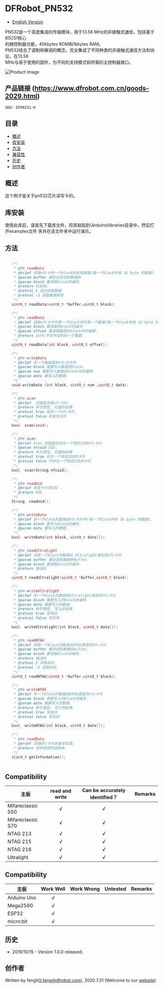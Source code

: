 ﻿# DFRobot_PN532
- [English Version](./README.md)

PN532是一个高度集成的传输模块，用于13.56 MHz的非接触式通信，包括基于80C51核心<br>
的微控制器功能，40kbytes ROM和1kbytes RAM。<br>
PN532结合了调制和解调的概念，完全集成了不同种类的非接触式通信方法和协议，在13.56<br>
 MHz与易于使用的固件，为不同的支持模式和所需的主控制器接口。<br>


![Product Image](./resources/images/DFR0231-H.png)


## 产品链接 (https://www.dfrobot.com.cn/goods-2029.html)
    SKU: DFR0231-H

## 目录

  * [概述](#概述)
  * [库安装](#库安装)
  * [方法](#方法)
  * [兼容性](#兼容性)
  * [历史](#历史)
  * [创作者](#创作者)
## 概述

这个例子是关于pn532芯片读写卡的。

## 库安装

使用此库前，请首先下载库文件，将其粘贴到\Arduino\libraries目录中，然后打开examples文件
夹并在该文件夹中运行演示。

## 方法

```C++	

   /*!
    * @fn readData
    * @brief 读取nfc卡中一个block的所有数据(每一个block中有 16 byte 的数据)
    * @param buffer 缓存已经读到数据的
    * @param block 要读取block的编号.
    * @return 状态码. 
    * @retval 1 成功读取数据
    * @retval -1 读取数据失败
    */   
   uint8_t readData(uint8_t *buffer,uint8_t block);

   /*!
    * @fn readData
    * @brief 读取nfc卡片中某一个block中的某一个数据(每一个block中有 16 byte 的数据)
    * @param block 要读取的block的编号
    * @param offset 要读取数据在block中的偏移. 
    * @return 从nfc卡片中读到的一个数据. 
    */  
   uint8_t readData(int block, uint8_t offset);

   /*!
    * @fn writeData
    * @brief 写一个数据道到nfc卡片中.
    * @param block 需要写入数据的block.
    * @param num 需要写入数据在block中的偏移. 
    * @param data 要写入的数据.
    */  
   void writeData (int block, uint8_t num ,uint8_t data);

   /*!
    * @fn scan
    * @brief  扫描是否有nfc卡片. 
    * @return 布尔类型, 扫描的结果
    * @retval true 发现一个nfc卡片.
    * @retval false 未发现卡片
    */ 
   bool  scan(void);

   /*!
    * @fn scan
    * @brief Scan 扫描是否存在一个特定id的nfc卡片
    * @param nfcuid UID.
    * @return 布尔类型, 扫描的结果
    * @retval true 存在一个特定UID的卡片
    * @retval false 不存在一个特定UID的卡片
    */   
   bool  scan(String nfcuid);

   /*!
    * @fn readUid
    * @brief 获取卡片的UID .
    * @return UID .
    */  
   String  readUid();

   /*!
    * @fn writeData
    * @brief 写一个block的数据到nfc卡片中(每一个block中有 16 byte 的数据).
    * @param block 要写入block的编号.
    * @param data 要写入的数据. 
    */  
   bool  writeData(int block, uint8_t data[]);

   /*!
    * @fn readUltralight
    * @brief 读取一个block的数据从 Ultralight类型的nfc卡片
    * @param buffer 缓存读到数据的buffer. 
    * @param block 要读取block的编号.
    * @return 错误码
    */
   uint8_t readUltralight(uint8_t *buffer,uint8_t block);

   /*!
    * @fn writeUltralight
    * @brief 写一个block的数据到Ultralight类型的nfc卡片
    * @param block 需要写入的block的编号.
    * @param data 需要写入的数据. 
    * @return 布尔类型, 写入的结果
    * @retval true 写成功
    * @retval false 写失败
    */
   bool  writeUltralight(int block, uint8_t data[]);

   /*!
    * @fn readNTAG
    * @brief 读取一个block的数据从NTAG类型的nfc卡片
    * @param buffer 缓存读到数据的buffer. 
    * @param block 要读取block的编号.
    * @return 错误码
    * @retval 1 读取成功
    * @retval -1 读取失败
    */
   uint8_t readNTAG(uint8_t *buffer,uint8_t block);

   /*!
    * @fn writeNTAG
    * @brief 写一个block的数据到NTAG类型的nfc卡片
    * @param block 需要写入的block的编号.
    * @param data 需要写入的数据. 
    * @return 布尔类型, 写入的结果
    * @retval true 写成功
    * @retval false 写失败
    */
   bool  writeNTAG(int block, uint8_t data[]);

   /*!
    * @fn readData
    * @brief 读取NFC卡片的基本信息. 
    * @return 保存信息的结构体.
    */
   sCard_t getInformation();
	 
```
## Compatibility
主板                | read and write   | Can be accurately identified？ | Remarks
------------------- | :--------------: | :----------------------------: |-----
Mifareclassic S50   |      √           |      √                         | 
Mifareclassic S70   |      √           |      √                         |                         
NTAG 213            |      √           |       √                         |        
NTAG 215            |      √           |       √                         |    
NTAG 216            |      √           |       √                         |          
Ultralight          |      √           |       √                         |           


## Compatibility

主板                | Work Well    | Work Wrong   | Untested    | Remarks
------------------ | :----------: | :----------: | :---------: | -----
Arduino Uno        |      √       |              |             | 
Mega2560        |      √       |              |             | 
ESP32        |      √       |              |             | 
micro:bit         |      √       |              |             | 

## 历史


- 2019/10/15 - Version 1.0.0 released.


## 创作者

Written by fengli(li.feng@dfrobot.com), 2020.7.31 (Welcome to our [website](https://www.dfrobot.com/))